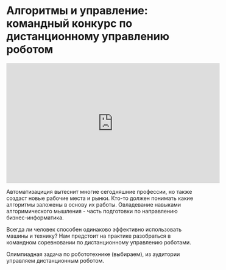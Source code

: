 # Алгоритмы и управление: командный конкурс по дистанционному управлению роботом

<iframe width="560" height="315" src="https://www.youtube.com/embed/T7jRCeQPLPI" frameborder="0" allow="accelerometer; autoplay; encrypted-media; gyroscope; picture-in-picture" allowfullscreen></iframe>

Автоматизациция вытеснит многие сегодняшние профессии, но также создаст новые рабочие места и рынки. 
Кто-то должен понимать какие алгоритмы заложены в основу их работы. Овладевание 
навыками алгоримического мышления - часть подготовки по направлению бизнес-информатика.

Всегда ли человек способен одинаково эффективно использовать машины и технику? Нам предстоит на практике разобраться 
в командном соревновании по дистанционному управлению роботами.

Олимпиадная задача по робототехнике (выбираем), из аудитории управляем дистанционным роботом.
